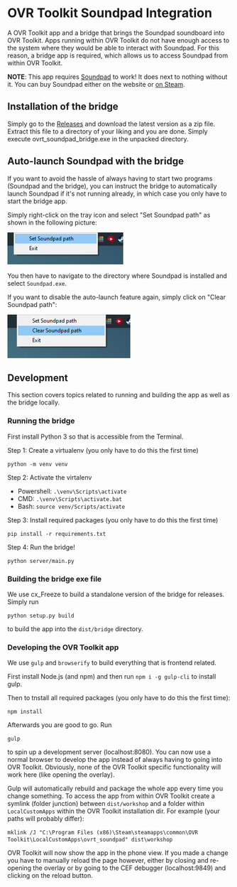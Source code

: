 # OVR Toolkit Soundpad Integration
A OVR Toolkit app and a bridge that brings the Soundpad soundboard into OVR Toolkit.
Apps running within OVR Toolkit do not have enough access to the system where they would be able to interact with Soundpad.
For this reason, a bridge app is required, which allows us to access Soundpad from within OVR Toolkit.

**NOTE**: This app requires [Soundpad](https://leppsoft.com/soundpad/en/) to work! It does next to nothing without it. You can buy Soundpad either on the website or [on Steam](https://store.steampowered.com/app/629520/Soundpad/).

## Installation of the bridge

Simply go to the [Releases](https://github.com/jangxx/OVRT_Soundpad/releases) and download the latest version as a zip file.
Extract this file to a directory of your liking and you are done.
Simply execute ovrt_soundpad_bridge.exe in the unpacked directory.

## Auto-launch Soundpad with the bridge

If you want to avoid the hassle of always having to start two programs (Soundpad and the bridge), you can instruct the bridge to automatically launch Soundpad if it's not running already, in which case you only have to start the bridge app.

Simply right-click on the tray icon and select "Set Soundpad path" as shown in the following picture:

![set soundpad path](assets/github/set_soundpad_path.png)

You then have to navigate to the directory where Soundpad is installed and select `Soundpad.exe`.

If you want to disable the auto-launch feature again, simply click on "Clear Soundpad path":

![clear soundpad path](assets/github/clear_soundpad_path.png)

## Development

This section covers topics related to running and building the app as well as the bridge locally.

### Running the bridge

First install Python 3 so that is accessible from the Terminal.

Step 1: Create a virtualenv (you only have to do this the first time)

	python -m venv venv

Step 2: Activate the virtalenv

- Powershell: `.\venv\Scripts\activate`
- CMD: `.\venv\Scripts\activate.bat`
- Bash: `source venv/Scripts/activate`

Step 3: Install required packages (you only have to do this the first time)

	pip install -r requirements.txt

Step 4: Run the bridge!

	python server/main.py

### Building the bridge exe file

We use cx_Freeze to build a standalone version of the bridge for releases.
Simply run

	python setup.py build

to build the app into the `dist/bridge` directory.

### Developing the OVR Toolkit app

We use `gulp` and `browserify` to build everything that is frontend related.

First install Node.js (and npm) and then run `npm i -g gulp-cli` to install gulp.

Then to tnstall all required packages (you only have to do this the first time):

	npm install

Afterwards you are good to go. Run

	gulp

to spin up a development server (localhost:8080).
You can now use a normal browser to develop the app instead of always having to going into OVR Toolkit.
Obviously, none of the OVR Toolkit specific functionality will work here (like opening the overlay).

Gulp will automatically rebuild and package the whole app every time you change something.
To access the app from within OVR Toolkit create a symlink (folder junction) between `dist/workshop` and a folder within `LocalCustomApps` within the OVR Toolkit installation dir.
For example (your paths will probably differ):

	mklink /J "C:\Program Files (x86)\Steam\steamapps\common\OVR Toolkit\LocalCustomApps\ovrt_soundpad" dist\workshop

OVR Toolkit will now show the app in the phone view.
If you made a change you have to manually reload the page however, either by closing and re-opening the overlay or by going to the CEF debugger (localhost:9849) and clicking on the reload button.